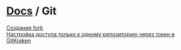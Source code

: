# [Docs](../README.md) / Git

[Создание fork](Fork.md)<br>
[Настройка доступа только к одному репозиторию через токен в GitKraken](OnlyOneRepositoryAccess.md)<br>
